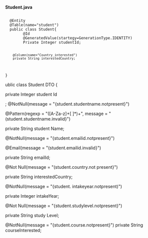 **Student.java**
<p><code>
  @Entity
  @Table(name="student")
  public class Student{
        @Id
        @GeneratedValue(startegy=GenerationType.IDENTITY)
        Private Integer studentId;
    
        @Column(name="Country_interested")
        private String interestedCountry;
  }
</code></p>

ublic class Student DTO {

private Integer student Id

; @NotNull(message = "{student.studentname.notpresent}")

@Pattern(regexp = "([A-Za-z]+[ ]*)+", message = "(student.studentname.invalid}")

private String student Name;

@NotNull(message = "{student.emailid.notpresent}")

@Email(message = "(student.emailid.invalid}")

private String emailId;

@Not Null(message = "(student.country.not present}")

private String interestedCountry;

@NotNull(message = "{student. intakeyear.notpresent)")

private Integer intakeYear;

@Not Null(message = "{student.studylevel.notpresent}")

private String study Level;

@NotNull(message = "{student.course.notpresent}") private String courseInterested; 
